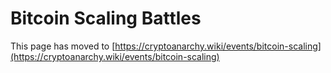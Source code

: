 
# Bitcoin Scaling Battles

This page has moved to [https://cryptoanarchy.wiki/events/bitcoin-scaling](https://cryptoanarchy.wiki/events/bitcoin-scaling)

